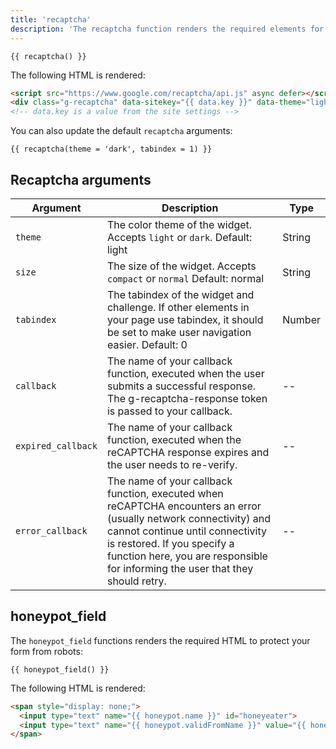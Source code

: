 ```yaml
---
title: 'recaptcha'
description: 'The recaptcha function renders the required elements for a recaptcha component.'
---
```


```canvas {% process=false>
{{ recaptcha() }}
```

The following HTML is rendered:

```html {% process=false>
<script src="https://www.google.com/recaptcha/api.js" async defer></script>
<div class="g-recaptcha" data-sitekey="{{ data.key }}" data-theme="light" data-size="normal" data-tabindex="0" data-callback="" data-expired-callback="" data-error-callback=""></div>
<!-- data.key is a value from the site settings -->
```

You can also update the default `recaptcha` arguments:

```canvas {% process=false>
{{ recaptcha(theme = 'dark', tabindex = 1) }}
```

## Recaptcha arguments

Argument           | Description                                          | Type
------------------ | ---------------------------------------------------- | -------
`theme`            | The color theme of the widget. Accepts `light` or `dark`. Default: light | String
`size`             | The size of the widget. Accepts `compact` or `normal` Default: normal | String
`tabindex`         | The tabindex of the widget and challenge. If other elements in your page use tabindex, it should be set to make user navigation easier. Default: 0 | Number
`callback`         | The name of your callback function, executed when the user submits a successful response. The g-recaptcha-response token is passed to your callback. | --
`expired_callback` | The name of your callback function, executed when the reCAPTCHA response expires and the user needs to re-verify. | --
`error_callback`   | The name of your callback function, executed when reCAPTCHA encounters an error (usually network connectivity) and cannot continue until connectivity is restored. If you specify a function here, you are responsible for informing the user that they should retry. | --

## honeypot_field

The `honeypot_field` functions renders the required HTML to protect your form from robots:

```canvas {% process=false>
{{ honeypot_field() }}
```

The following HTML is rendered:

```html {% process=false>
<span style="display: none;">
  <input type="text" name="{{ honeypot.name }}" id="honeyeater">
  <input type="text" name="{{ honeypot.validFromName }}" value="{{ honeypot.validFromValue }}" id="honeyeater-ttl">
</span>
```
